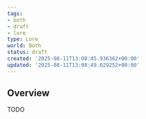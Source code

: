 ```yaml
---
tags:
- both
- draft
- lore
type: Lore
world: Both
status: draft
created: '2025-08-11T13:08:45.936362+00:00'
updated: '2025-08-11T13:08:49.029252+00:00'
---
```



## Overview

TODO
